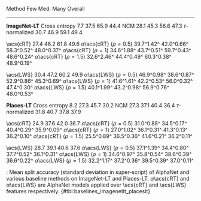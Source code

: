Method                                 Few         Med.         Many      Overall
-------------------            -----------  -----------  -----------  -----------
**ImageNet-LT**
Cross entropy                          7.7         37.5         65.9         44.4
NCM                                   28.1         45.3         56.6         47.3
$\tau$-normalized                     30.7         46.9         59.1         49.4
<!--  -->
\acs{cRT}                             27.4         46.2         61.8         49.6
$\alpha$\acs{cRT} ($\rho=0.5$)  39.7^1.42^   42.0^0.66^   58.3^0.52^   48.0^0.37^
$\alpha$\acs{cRT} ($\rho=1$)    34.6^1.88^   43.7^0.51^   59.7^0.43^   48.6^0.24^
$\alpha$\acs{cRT} ($\rho=1.5$)  32.6^2.46^   44.4^0.49^   60.3^0.38^   48.9^0.19^
<!--  -->
\acs{LWS}                             30.4         47.2         60.2         49.9
$\alpha$\acs{LWS} ($\rho=0.5$)  46.9^0.98^   38.6^0.87^   52.9^0.86^   45.3^0.69^
$\alpha$\acs{LWS} ($\rho=1$)    41.6^1.61^   42.2^0.53^   56.0^0.32^   47.4^0.30^
$\alpha$\acs{LWS} ($\rho=1.5$)  40.1^1.99^   43.2^0.98^   56.9^0.76^   48.0^0.53^
<!--  -->
<!--  -->
**Places-LT**
Cross entropy                         8.2         27.3         45.7         30.2
NCM                                  27.3         37.1         40.4         36.4
$\tau$-normalized                    31.8         40.7         37.8         37.9
<!--  -->
\acs{cRT}                            24.9         37.6         42.0         36.7
$\alpha$\acs{cRT} ($\rho=0.5$) 31.0^0.88^   34.5^0.17^   40.4^0.29^   35.9^0.09^
$\alpha$\acs{cRT} ($\rho=1$)   27.0^1.02^   36.1^0.31^   41.3^0.13^   36.2^0.10^
$\alpha$\acs{cRT} ($\rho=1.5$) 25.5^0.89^   36.5^0.36^   41.6^0.21^   36.2^0.11^
<!--  -->
\acs{LWS}                            28.7         39.1         40.6         37.6
$\alpha$\acs{LWS} ($\rho=0.5$) 37.1^1.39^   34.4^0.80^   37.7^0.52^   36.1^0.31^
$\alpha$\acs{LWS} ($\rho=1$)   34.6^0.97^   35.8^0.54^   38.6^0.39^   36.6^0.22^
$\alpha$\acs{LWS} ($\rho=1.5$) 32.2^1.17^   37.2^0.36^   39.5^0.39^   37.0^0.11^

: Mean split accuracy (standard deviation in super-script) of AlphaNet and various baseline methods on ImageNet-LT and Places-LT. $\alpha$\acs{cRT} and $\alpha$\acs{LWS} are AlphaNet models applied over \acs{cRT} and \acs{LWS} features respectively. {#tbl:baselines_imagenetlt_placeslt}
